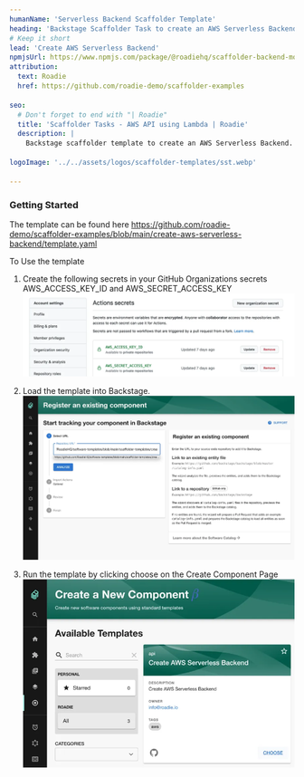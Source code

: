 ```yaml
---
humanName: 'Serverless Backend Scaffolder Template'
heading: 'Backstage Scaffolder Task to create an AWS Serverless Backend'
# Keep it short
lead: 'Create AWS Serverless Backend'
npmjsUrl: https://www.npmjs.com/package/@roadiehq/scaffolder-backend-module-aws
attribution:
  text: Roadie
  href: https://github.com/roadie-demo/scaffolder-examples

seo:
  # Don't forget to end with "| Roadie"
  title: 'Scaffolder Tasks - AWS API using Lambda | Roadie'
  description: |
    Backstage scaffolder template to create an AWS Serverless Backend.

logoImage: '../../assets/logos/scaffolder-templates/sst.webp'

---
```


### Getting Started

The template can be found here https://github.com/roadie-demo/scaffolder-examples/blob/main/create-aws-serverless-backend/template.yaml

To Use the template
  1. Create the following secrets in your GitHub Organizations secrets AWS_ACCESS_KEY_ID and AWS_SECRET_ACCESS_KEY ![AWS Credentials](aws-credentials.webp)
    
  2. Load the template into Backstage. ![Load Template](./load-scaffolder-template.webp)
    
  3. Run the template by clicking choose on the Create Component Page ![Run the Template](create-serverless-backend.webp)
